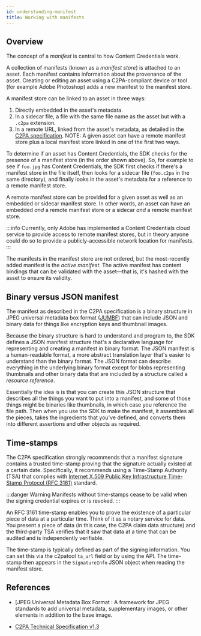 ```yaml
---
id: understanding-manifest
title: Working with manifests
---
```


## Overview

The concept of a _manifest_ is central to how Content Credentials work.

A collection of manifests (known as a _manifest store_) is attached to an asset. Each manifest contains information about the provenance of the asset. Creating or editing an asset using a C2PA-compliant device or tool (for example Adobe Photoshop) adds a new manifest to the manifest store.

A manifest store can be linked to an asset in three ways:

1. Directly embedded in the asset's metadata.
1. In a sidecar file, a file with the same file name as the asset but with a `.c2pa` extension.
1. In a remote URL, linked from the asset's metadata, as detailed in the [C2PA specification](https://c2pa.org/specifications/specifications/1.3/specs/C2PA_Specification.html#_embedding_a_reference_to_the_active_manifest).  NOTE: A given asset can have a remote manifest store plus a local manifest store linked in one of the first two ways. 

To determine if an asset has Content Credentials, the SDK checks for the presence of a manifest store (in the order shown above). So, for example to see if `foo.jpg` has Content Credentials, the SDK first checks if there's a manifest store in the file itself, then looks for a sidecar file (`foo.c2pa` in the same directory), and finally looks in the asset's metadata for a reference to a remote manifest store.  

A remote manifest store can be provided for a given asset as well as an embedded or sidecar manifest store.  In other words, an asset can have an embedded _and_ a remote manifest store or a sidecar _and_ a remote manifest store.

:::info
Currently, only Adobe has implemented a Content Credentials cloud service to provide access to remote manifest stores, but in theory anyone could do so to provide a publicly-accessible network location for manifests.   
:::

The manifests in the manifest store are not ordered, but the most-recently added manifest is the _active manifest_. The active manifest has content bindings that can be validated with the asset&mdash;that is, it's hashed with the asset to ensure its validity.

## Binary versus JSON manifest

The manifest as described in the C2PA specification is a binary structure in JPEG universal metadata box format ([JUMBF](https://www.iso.org/standard/84635.html)) that can include JSON and binary data for things like encryption keys and thumbnail images.

Because the binary structure is hard to understand and program to, the SDK defines a JSON manifest structure that's a declarative language for representing and creating a manifest in binary format. The JSON manifest is a human-readable format, a more abstract translation layer that's easier to understand than the binary format. The JSON format can describe everything in the underlying binary format except for blobs representing thumbnails and other binary data that are included by a structure called a _resource reference_.

Essentially the idea is is that you can create this JSON structure that describes all the things you want to put into a manifest, and some of those things might be binaries like thumbnails, in which case you reference the file path. Then when you use the SDK to make the manifest, it assembles all the pieces, takes the ingredients that you've defined, and converts them into different assertions and other objects as required. 

## Time-stamps

The C2PA specification strongly recommends that a manifest signature contains a trusted time-stamp proving that the signature actually existed at a certain date. Specifically, it recommends using a Time-Stamp Authority (TSA) that complies with [Internet X.509 Public Key Infrastructure Time-Stamp Protocol (RFC 3161)](https://datatracker.ietf.org/doc/html/rfc3161) standard.

:::danger Warning
Manifests without time-stamps cease to be valid when the signing credential expires or is revoked.
:::

An RFC 3161 time-stamp enables you to prove the existence of a particular piece of data at a particular time. Think of it as a notary service for data. You present a piece of data (in this case, the C2PA claim data structure) and the third-party TSA verifies that it saw that data at a time that can be audited and is independently verifiable.

The time-stamp is typically defined as part of the signing information. You can set this via the c2patool `ta_url` field or by using the API. The time-stamp then appears in the `SignatureInfo` JSON object when reading the manifest store.

## References

- [JPEG Universal Metadata Box Format : A framework for JPEG standards to add universal metadata, supplementary images, or other elements in addition to the base image.

- [C2PA Technical Specification v1.3](https://c2pa.org/specifications/specifications/1.3/specs/C2PA_Specification.html)